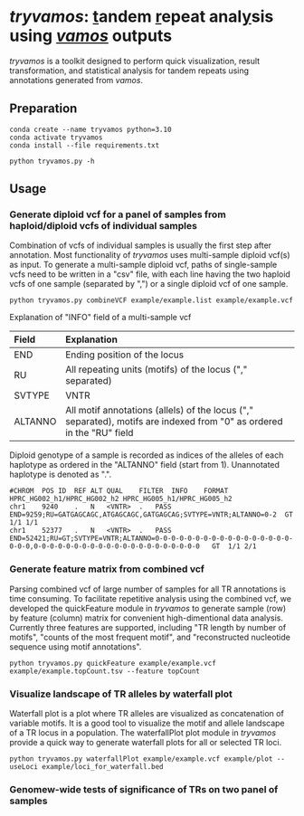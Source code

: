 # *tryvamos*: <ins>t</ins>andem <ins>r</ins>epeat anal<ins>y</ins>sis using *<ins>vamos</ins>* outputs

*tryvamos* is a toolkit designed to perform quick visualization, result transformation, and statistical analysis for tandem repeats using annotations generated from *vamos*.


## Preparation
```
conda create --name tryvamos python=3.10
conda activate tryvamos
conda install --file requirements.txt

python tryvamos.py -h
```

## Usage

### Generate diploid vcf for a panel of samples from haploid/diploid vcfs of individual samples
Combination of vcfs of individual samples is usually the first step after annotation. Most functionality of *tryvamos* uses multi-sample diploid vcf(s) as input. To generate a multi-sample diploid vcf, paths of single-sample vcfs need to be written in a "csv" file, with each line having the two haploid vcfs of one sample (separated by ",") or a single diploid vcf of one sample.
```
python tryvamos.py combineVCF example/example.list example/example.vcf
```
Explanation of "INFO" field of a multi-sample vcf

| Field | Explanation |
|:-------|:---|
| END     | Ending position of the locus |
| RU      | All repeating units (motifs) of the locus ("," separated) |
| SVTYPE  | VNTR |
| ALTANNO | All motif annotations (allels) of the locus ("," separated), motifs are indexed from "0" as ordered in the "RU" field |

Diploid genotype of a sample is recorded as indices of the alleles of each haplotype as ordered in the "ALTANNO" field (start from 1). Unannotated haplotype is denoted as ".".
```
#CHROM	POS	ID	REF	ALT	QUAL	FILTER	INFO	FORMAT	HPRC_HG002_h1/HPRC_HG002_h2	HPRC_HG005_h1/HPRC_HG005_h2
chr1	9240	.	N	<VNTR>	.	PASS	END=9259;RU=GATGAGCAGC,ATGAGCAGC,GATGAGCAG;SVTYPE=VNTR;ALTANNO=0-2	GT	1/1	1/1
chr1	52377	.	N	<VNTR>	.	PASS	END=52421;RU=GT;SVTYPE=VNTR;ALTANNO=0-0-0-0-0-0-0-0-0-0-0-0-0-0-0-0-0-0-0-0,0-0-0-0-0-0-0-0-0-0-0-0-0-0-0-0-0-0-0-0-0	GT	1/1	2/1
```
### Generate feature matrix from combined vcf
Parsing combined vcf of large number of samples for all TR annotations is time consuming. To facilitate repetitive analysis using the combined vcf, we developed the quickFeature module in *tryvamos* to generate sample (row) by feature (column) matrix for convenient high-dimentional data analysis. Currently three features are supported, including "TR length by number of motifs", "counts of the most frequent motif", and "reconstructed nucleotide sequence using motif annotations".
```
python tryvamos.py quickFeature example/example.vcf example/example.topCount.tsv --feature topCount
```
### Visualize landscape of TR alleles by waterfall plot
Waterfall plot is a plot where TR alleles are visualized as concatenation of variable motifs. It is a good tool to visualize the motif and allele landscape of a TR locus in a population. The waterfallPlot plot module in *tryvamos* provide a quick way to generate waterfall plots for all or selected TR loci.
```
python tryvamos.py waterfallPlot example/example.vcf example/plot --useLoci example/loci_for_waterfall.bed
```
### Genomew-wide tests of significance of TRs on two panel of samples

